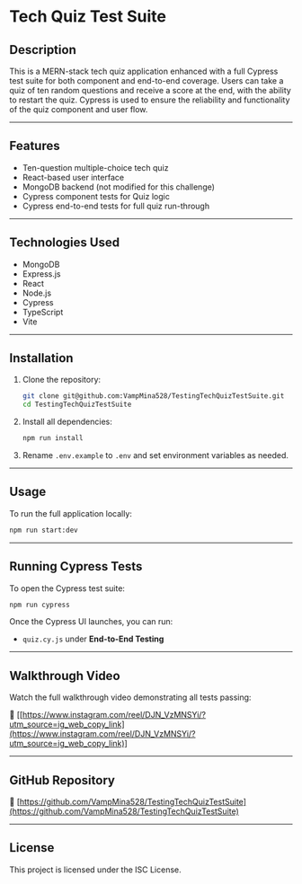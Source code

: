 # Tech Quiz Test Suite

## Description

This is a MERN-stack tech quiz application enhanced with a full Cypress test suite for both component and end-to-end coverage. Users can take a quiz of ten random questions and receive a score at the end, with the ability to restart the quiz. Cypress is used to ensure the reliability and functionality of the quiz component and user flow.

---

## Features

* Ten-question multiple-choice tech quiz
* React-based user interface
* MongoDB backend (not modified for this challenge)
* Cypress component tests for Quiz logic
* Cypress end-to-end tests for full quiz run-through

---

## Technologies Used

* MongoDB
* Express.js
* React
* Node.js
* Cypress
* TypeScript
* Vite

---

## Installation

1. Clone the repository:

   ```bash
   git clone git@github.com:VampMina528/TestingTechQuizTestSuite.git
   cd TestingTechQuizTestSuite
   ```

2. Install all dependencies:

   ```bash
   npm run install
   ```

3. Rename `.env.example` to `.env` and set environment variables as needed.

---

## Usage

To run the full application locally:

```bash
npm run start:dev
```

---

## Running Cypress Tests

To open the Cypress test suite:

```bash
npm run cypress
```

Once the Cypress UI launches, you can run:

* `quiz.cy.js` under **End-to-End Testing**

---

## Walkthrough Video

Watch the full walkthrough video demonstrating all tests passing:

🔗 \[[https://www.instagram.com/reel/DJN_VzMNSYi/?utm_source=ig_web_copy_link](https://www.instagram.com/reel/DJN_VzMNSYi/?utm_source=ig_web_copy_link)]

---

## GitHub Repository

🔗 [https://github.com/VampMina528/TestingTechQuizTestSuite](https://github.com/VampMina528/TestingTechQuizTestSuite)

---

## License

This project is licensed under the ISC License.
